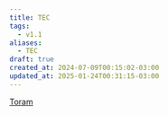 ```yaml
---
title: TEC
tags:
  - v1.1
aliases:
  - TEC
draft: true
created_at: 2024-07-09T00:15:02-03:00
updated_at: 2025-01-24T00:31:15-03:00
---
```


[Toram](content/entrada/2024/07/26/Toram.md)